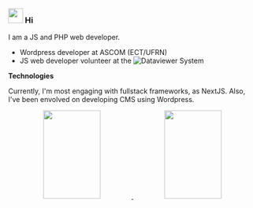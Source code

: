 
### <img src="https://media.giphy.com/media/hvRJCLFzcasrR4ia7z/giphy.gif" width="30px"> Hi

I am a JS and PHP web developer.

- Wordpress developer at ASCOM (ECT/UFRN)
- JS web developer volunteer at the ![Dataviewer System](https://github.com/Natalnet/api-dataviewer/tree/Versao-Dev)

**Technologies**

Currently, I'm most engaging with fullstack frameworks, as NextJS. Also, I've been envolved on developing CMS using Wordpress.

<div align="center">
  <a href="https://github.com/anuraghazra/github-readme-stats">
    <img src="https://github-readme-stats.vercel.app/api/top-langs/?username=raphaelramosds&layout=compact" width="48%" height="180px"/>
  </a>
  <a href="https://github.com/anuraghazra/convoychat">
    <img src="https://github-readme-stats.vercel.app/api?username=raphaelramosds&show_icons=true" width="48%" height="180px"/>
  </a>
</div>


